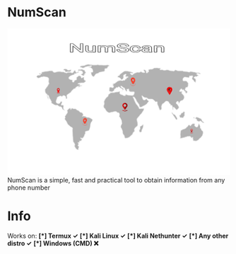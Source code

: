# NumScan
![Logo](Photos/Logo.jpg)
NumScan is a simple, fast and practical tool to obtain information from any phone number
# Info
Works on:
 **[*] Termux ✓**
 **[*] Kali Linux ✓**
 **[*] Kali Nethunter ✓**
 **[*] Any other distro ✓**
 **[*] Windows (CMD) ❌**
